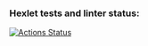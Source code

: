 ### Hexlet tests and linter status:
[![Actions Status](https://github.com/GearSL/java-project-71/workflows/hexlet-check/badge.svg)](https://github.com/GearSL/java-project-71/actions)